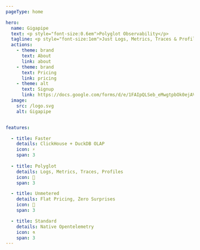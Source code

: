 ```yaml
---
pageType: home

hero:
  name: Gigapipe
  text: <p style="font-size:0.6em">Polyglot Observability</p>
  tagline: <p style="font-size:1em">Just Logs, Metrics, Traces & Profiles</p>
  actions:
    - theme: brand
      text: About
      link: about
    - theme: brand
      text: Pricing
      link: pricing
    - theme: alt
      text: Signup
      link: https://docs.google.com/forms/d/e/1FAIpQLSeb_eMwgtpbOk0ejAVW7ihKAzkt0WKnLwCQFyHkIzl5DAU2ig/viewform
  image:
    src: /logo.svg
    alt: Gigapipe    


features:

  - title: Faster
    details: ClickHouse + DuckDB OLAP
    icon: ⚡
    span: 3
    
  - title: Polyglot
    details: Logs, Metrics, Traces, Profiles
    icon: 💬
    span: 3

  - title: Unmetered
    details: Flat Pricing, Zero Surprises
    icon: 💸
    span: 3

  - title: Standard
    details: Native Opentelemetry
    icon: ⚗️
    span: 3
---
```


<style>
  .flex-center {
    justify-content: center;
    align-items: center;
    display: flex;
    margin-bottom: 10px;
  }
</style>
